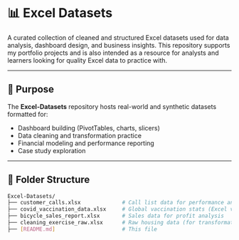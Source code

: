 # 📊 Excel Datasets

A curated collection of cleaned and structured Excel datasets used for data analysis, dashboard design, and business insights. This repository supports my portfolio projects and is also intended as a resource for analysts and learners looking for quality Excel data to practice with.

---

## 📌 Purpose

The **Excel-Datasets** repository hosts real-world and synthetic datasets formatted for:

- Dashboard building (PivotTables, charts, slicers)
- Data cleaning and transformation practice
- Financial modeling and performance reporting
- Case study exploration

---

## 📂 Folder Structure

```bash
Excel-Datasets/
├── customer_calls.xlsx             # Call list data for performance analytics
├── covid_vaccination_data.xlsx     # Global vaccination stats (Excel visuals)
├── bicycle_sales_report.xlsx       # Sales data for profit analysis
├── cleaning_exercise_raw.xlsx      # Raw housing data (for transformation)
├── [README.md]                     # This file
